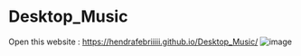 # Desktop_Music
Open this website : https://hendrafebriiiii.github.io/Desktop_Music/
![image](https://github.com/user-attachments/assets/6d851541-1360-4b95-bd86-855fa5608b6a)
